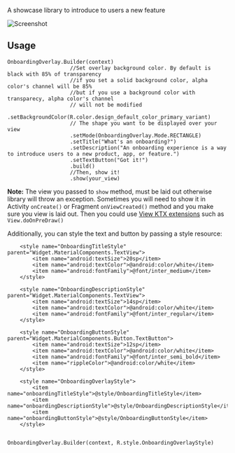 
A showcase library to introduce to users a new feature

![Screenshot](https://github.com/AbrahamCuautle/PageIndicatorView/blob/main/screenshots/demo-overlay.gif)

## Usage
```
OnboardingOverlay.Builder(context)
                    //Set overlay background color. By default is black with 85% of transparency
                    //if you set a solid background color, alpha color's channel will be 85% 
                    //but if you use a background color with transparecy, alpha color's channel
                    // will not be modified
                    .setBackgroundColor(R.color.design_default_color_primary_variant)
                    // The shape you want to be displayed over your view
                    .setMode(OnboardingOverlay.Mode.RECTANGLE)
                    .setTitle("What's an onboarding?")
                    .setDescription("An onboarding experience is a way to introduce users to a new product, app, or feature.")
                    .setTextButton("Got it!")
                    .build()
                    //Then, show it!
                    .show(your_view)
```

__Note:__ The view you passed to ```show``` method, must be laid out otherwise library will throw an exception. 
Sometimes you will need to show it in Activity ```onCreate()``` or Fragment ```onViewCreated()``` method and you make sure you view is laid out. 
Then you could use [View KTX extensions](https://developer.android.com/reference/kotlin/androidx/core/view/package-summary#doonpredraw) such as ```View.doOnPreDraw()``` 

Additionally, you can style the text and button by passing a style resource:

```
    <style name="OnboardingTitleStyle" parent="Widget.MaterialComponents.TextView">
        <item name="android:textSize">20sp</item>
        <item name="android:textColor">@android:color/white</item>
        <item name="android:fontFamily">@font/inter_medium</item>
    </style>

    <style name="OnboardingDescriptionStyle" parent="Widget.MaterialComponents.TextView">
        <item name="android:textSize">14sp</item>
        <item name="android:textColor">@android:color/white</item>
        <item name="android:fontFamily">@font/inter_regular</item>
    </style>

    <style name="OnboardingButtonStyle" parent="Widget.MaterialComponents.Button.TextButton">
        <item name="android:textSize">12sp</item>
        <item name="android:textColor">@android:color/white</item>
        <item name="android:fontFamily">@font/inter_semi_bold</item>
        <item name="rippleColor">@android:color/white</item>
    </style>

    <style name="OnboardingOverlayStyle">
        <item name="onboardingTitleStyle">@style/OnboardingTitleStyle</item>
        <item name="onboardingDescriptionStyle">@style/OnboardingDescriptionStyle</item>
        <item name="onboardingButtonStyle">@style/OnboardingButtonStyle</item>
    </style>
    
```

```
OnboardingOverlay.Builder(context, R.style.OnboardingOverlayStyle)
```
